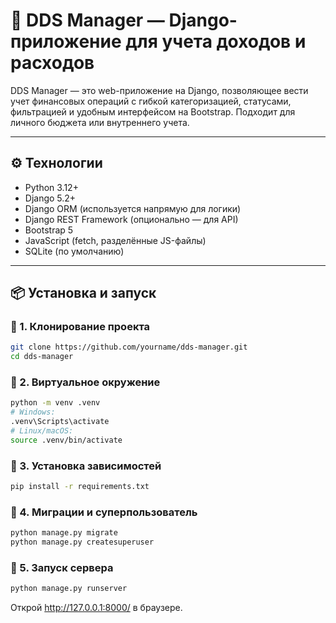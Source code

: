 # 💸 DDS Manager — Django-приложение для учета доходов и расходов

DDS Manager — это web-приложение на Django, позволяющее вести учет финансовых операций с гибкой категоризацией, статусами, фильтрацией и удобным интерфейсом на Bootstrap. Подходит для личного бюджета или внутреннего учета.

---

## ⚙️ Технологии

- Python 3.12+
- Django 5.2+
- Django ORM (используется напрямую для логики)
- Django REST Framework (опционально — для API)
- Bootstrap 5
- JavaScript (fetch, разделённые JS-файлы)
- SQLite (по умолчанию)

---

## 📦 Установка и запуск

### 🔹 1. Клонирование проекта

```bash
git clone https://github.com/yourname/dds-manager.git
cd dds-manager
```

### 🔹 2. Виртуальное окружение

```bash
python -m venv .venv
# Windows:
.venv\Scripts\activate
# Linux/macOS:
source .venv/bin/activate
```

### 🔹 3. Установка зависимостей

```bash
pip install -r requirements.txt
```

### 🔹 4. Миграции и суперпользователь

```bash
python manage.py migrate
python manage.py createsuperuser
```

### 🔹 5. Запуск сервера

```bash
python manage.py runserver
```

Открой http://127.0.0.1:8000/ в браузере.


